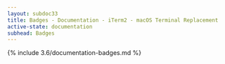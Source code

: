 ```yaml
---
layout: subdoc33
title: Badges - Documentation - iTerm2 - macOS Terminal Replacement
active-state: documentation
subhead: Badges
---
```

{% include 3.6/documentation-badges.md %}

